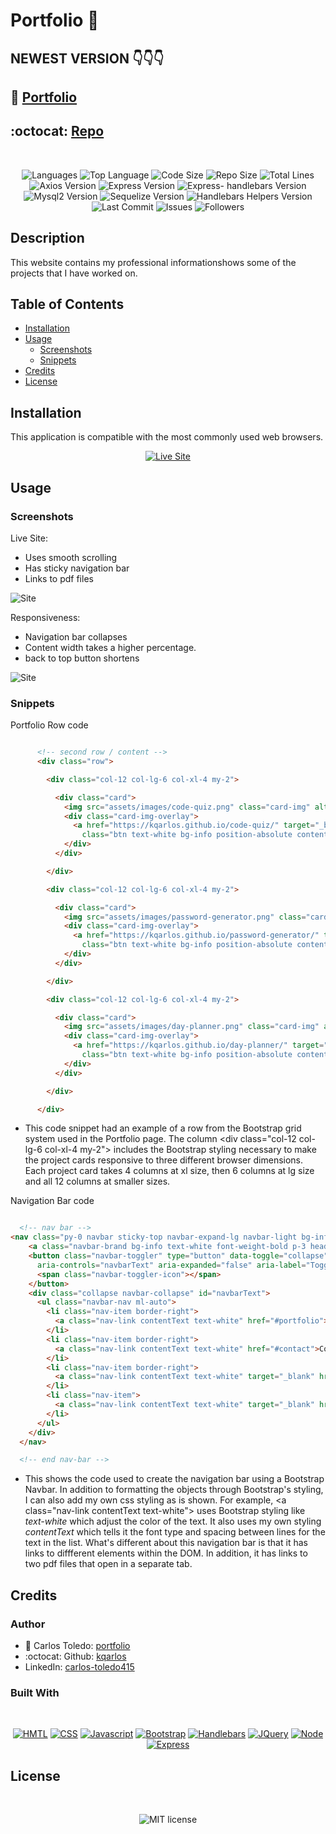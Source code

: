 # Portfolio 💼

## NEWEST VERSION 👇👇👇
## 💼 [Portfolio](https://kqarlos.github.io/)
## :octocat: [Repo](https://github.com/kqarlos/kqarlos.github.io)

</br>
<p align="center">
    <img src="https://img.shields.io/github/languages/count/kqarlos/professional-portfolio?style=for-the-badge" alt="Languages" />
    <img src="https://img.shields.io/github/languages/top/kqarlos/professional-portfolio?style=for-the-badge" alt="Top Language" />
    <img src="https://img.shields.io/github/languages/code-size/kqarlos/professional-portfolio?style=for-the-badge" alt="Code Size" />
    <img src="https://img.shields.io/github/repo-size/kqarlos/professional-portfolio?style=for-the-badge" alt="Repo Size" />   
    <img src="https://img.shields.io/tokei/lines/github/kqarlos/professional-portfolio?style=for-the-badge" alt="Total Lines" />
    <img src="https://img.shields.io/github/package-json/dependency-version/kqarlos/professional-portfolio/axios?style=for-the-badge" alt="Axios Version" />
    <img src="https://img.shields.io/github/package-json/dependency-version/kqarlos/professional-portfolio/express?style=for-the-badge" alt="Express Version" />
    <img src="https://img.shields.io/github/package-json/dependency-version/kqarlos/professional-portfolio/express-handlebars?style=for-the-badge" alt="Express- handlebars Version" />
    <img src="https://img.shields.io/github/package-json/dependency-version/kqarlos/professional-portfolio/mysql2?style=for-the-badge" alt="Mysql2 Version" />
    <img src="https://img.shields.io/github/package-json/dependency-version/kqarlos/professional-portfolio/sequelize?style=for-the-badge" alt="Sequelize Version" />
    <img src="https://img.shields.io/github/package-json/dependency-version/kqarlos/professional-portfolio/handlebars-helpers?style=for-the-badge" alt="Handlebars Helpers Version" />
    <img src="https://img.shields.io/github/last-commit/kqarlos/professional-portfolio?style=for-the-badge" alt="Last Commit" />  
    <img src="https://img.shields.io/github/issues/kqarlos/professional-portfolio?style=for-the-badge" alt="Issues" />  
    <img src="https://img.shields.io/github/followers/kqarlos?style=social" alt="Followers" />  
</p>


## Description

This website contains my professional informationshows some of the projects that I have worked on.

## Table of Contents

* [Installation](#installation)
* [Usage](#usage)
    * [Screenshots](#screenshots)
    * [Snippets](#snippets)
* [Credits](#credits)
* [License](#license)

## Installation

This application is compatible with the most commonly used web browsers.

<p align="center">
    <a href="https://professional-portfolio2020.herokuapp.com/"><img src="https://img.shields.io/badge/-👉 See Live Site-success?style=for-the-badge"  alt="Live Site" /></a>
</p>

## Usage

### Screenshots

Live Site:
 * Uses smooth scrolling
 * Has sticky navigation bar
 * Links to pdf files

![Site](public/assets/images/fullsite.gif)


Responsiveness:
 * Navigation bar collapses
 * Content width takes a higher percentage.
 * back to top button shortens


![Site](public/assets/images/responsive.gif)



### Snippets

Portfolio Row code

```html

      <!-- second row / content -->
      <div class="row">

        <div class="col-12 col-lg-6 col-xl-4 my-2">

          <div class="card">
            <img src="assets/images/code-quiz.png" class="card-img" alt="Code Quiz">
            <div class="card-img-overlay">
              <a href="https://kqarlos.github.io/code-quiz/" target="_blank"
                class="btn text-white bg-info position-absolute contentText projectBtn">Code Quiz</a>
            </div>
          </div>

        </div>

        <div class="col-12 col-lg-6 col-xl-4 my-2">

          <div class="card">
            <img src="assets/images/password-generator.png" class="card-img" alt="Password Generator">
            <div class="card-img-overlay">
              <a href="https://kqarlos.github.io/password-generator/" target="_blank"
                class="btn text-white bg-info position-absolute contentText projectBtn">Password Generator</a>
            </div>
          </div>

        </div>

        <div class="col-12 col-lg-6 col-xl-4 my-2">

          <div class="card">
            <img src="assets/images/day-planner.png" class="card-img" alt="Day Planner">
            <div class="card-img-overlay">
              <a href="https://kqarlos.github.io/day-planner/" target="_blank"
                class="btn text-white bg-info position-absolute contentText projectBtn">Day Planner</a>
            </div>
          </div>

        </div>

      </div>

```


* This code snippet had an example of a row from the Bootstrap grid system used in the Portfolio page. The column &lt;div class="col-12 col-lg-6 col-xl-4 my-2"&gt; includes the Bootstrap styling necessary to make the project cards responsive to three different browser dimensions. Each project card takes 4 columns at xl size, then 6 columns at lg size and all 12 columns at smaller sizes.

Navigation Bar code 

```html

  <!-- nav bar -->
<nav class="py-0 navbar sticky-top navbar-expand-lg navbar-light bg-info">
    <a class="navbar-brand bg-info text-white font-weight-bold p-3 headingText" href="#about">Carlos Toledo</a>
    <button class="navbar-toggler" type="button" data-toggle="collapse" data-target="#navbarText"
      aria-controls="navbarText" aria-expanded="false" aria-label="Toggle navigation">
      <span class="navbar-toggler-icon"></span>
    </button>
    <div class="collapse navbar-collapse" id="navbarText">
      <ul class="navbar-nav ml-auto">
        <li class="nav-item border-right">
          <a class="nav-link contentText text-white" href="#portfolio">Portfolio</a>
        </li>
        <li class="nav-item border-right">
          <a class="nav-link contentText text-white" href="#contact">Contact</a>
        </li>
        <li class="nav-item border-right">
          <a class="nav-link contentText text-white" target="_blank" href="assets/resume.pdf">Resume</a>
        </li>
        <li class="nav-item">
          <a class="nav-link contentText text-white" target="_blank" href="assets/cover-letter.pdf">Cover Letter</a>
        </li>
      </ul>
    </div>
  </nav>

  <!-- end nav-bar -->

```

* This shows the code used to create the navigation bar using a Bootstrap Navbar. In addition to formatting the objects through Bootstrap's styling, I can also add my own css styling as is shown. For example, &lt;a class="nav-link contentText text-white"&gt; uses Bootstrap styling like _text-white_ which adjust the color of the text. It also uses my own styling _contentText_ which tells it the font type and spacing between lines for the text in the list. What's different about this navigation bar is that it has links to diffferent elements within the DOM. In addition, it has links to two pdf files that open in a separate tab.

## Credits 

### Author

- 💼 Carlos Toledo: [portfolio](https://professional-portfolio2020.herokuapp.com/)
- :octocat: Github: [kqarlos](https://www.github.com/kqarlos)
- LinkedIn: [carlos-toledo415](https://www.linkedin.com/in/carlos-toledo415/)

### Built With

</br>
<p align="center">
    <a href="https://developer.mozilla.org/en-US/docs/Web/HTML"><img src="https://img.shields.io/badge/-HTML-orange?style=for-the-badge"  alt="HMTL" /></a>
    <a href="https://developer.mozilla.org/en-US/docs/Web/CSS"><img src="https://img.shields.io/badge/-CSS-blue?style=for-the-badge" alt="CSS" /></a>
    <a href="https://www.javascript.com/"><img src="https://img.shields.io/badge/-Javascript-yellow?style=for-the-badge" alt="Javascript" /></a>
    <a href="https://getbootstrap.com/"><img src="https://img.shields.io/badge/-Bootstrap-blueviolet?style=for-the-badge" alt="Bootstrap" /></a>
    <a href="https://handlebarsjs.com/"><img src="https://img.shields.io/badge/-Handlebars-orange?style=for-the-badge" alt="Handlebars" /></a>
    <a href="https://jquery.com/"><img src="https://img.shields.io/badge/-JQuery-blue?style=for-the-badge" alt="JQuery" /></a>
    <a href="https://nodejs.org/en/"><img src="https://img.shields.io/badge/-Node-orange?style=for-the-badge" alt="Node" /></a>
    <a href="https://www.npmjs.com/package/express"><img src="https://img.shields.io/badge/-Express-blue?style=for-the-badge" alt="Express" /></a>
</p>

## License

</br>
<p align="center">
    <img align="center" src="https://img.shields.io/github/license/kqarlos/professional-portfolio?style=for-the-badge" alt="MIT license" />
</p>